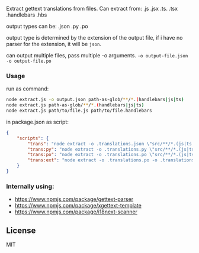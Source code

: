 Extract gettext translations from files.
Can extract from: .js .jsx .ts. .tsx .handlebars .hbs

output types can be: .json .py .po

output type is determined by the extension of the output file,
if i have no parser for the extension, it will be `json`.

can output multiple files, pass multiple -o arguments.
`-o output-file.json -o output-file.po`

### Usage

run as command:
```sh
node extract.js -o output.json path-as-glob/**/*.(handlebars|js|ts)
node extract.js path-as-glob/**/*.(handlebars|js|ts)
node extract.js path/to/file.js path/to/file.handlebars
```

in package.json as script:
```json
{
    "scripts": {
        "trans": "node extract -o .translations.json \"src/**/*.(js|ts|handlebars)\"",
        "trans:py": "node extract -o .translations.py \"src/**/*.(js|ts|handlebars)\"",
        "trans:po": "node extract -o .translations.po \"src/**/*.(js|ts|handlebars)\"",
        "trans:ext": "node extract -o .translations.po -o .translations.json \"src/**/*.(js|ts|handlebars)\"",
    }
}
```


### Internally using:

- https://www.npmjs.com/package/gettext-parser
- https://www.npmjs.com/package/xgettext-template
- https://www.npmjs.com/package/i18next-scanner

## License
MIT